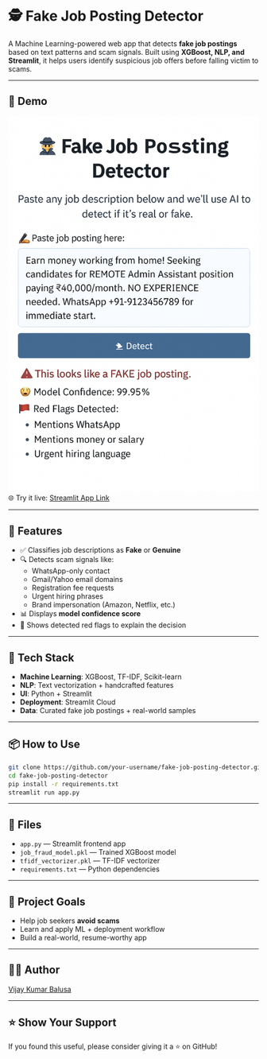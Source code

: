 # 🕵️ Fake Job Posting Detector

A Machine Learning-powered web app that detects **fake job postings** based on text patterns and scam signals. Built using **XGBoost, NLP, and Streamlit**, it helps users identify suspicious job offers before falling victim to scams.

---

## 🚀 Demo

![App Screenshot](screenshot.png)  
🌐 Try it live: [Streamlit App Link](https://your-streamlit-link-here)

---

## 🧠 Features

- ✅ Classifies job descriptions as **Fake** or **Genuine**
- 🔍 Detects scam signals like:
  - WhatsApp-only contact
  - Gmail/Yahoo email domains
  - Registration fee requests
  - Urgent hiring phrases
  - Brand impersonation (Amazon, Netflix, etc.)
- 📊 Displays **model confidence score**
- 🚩 Shows detected red flags to explain the decision

---

## 📂 Tech Stack

- **Machine Learning**: XGBoost, TF-IDF, Scikit-learn
- **NLP**: Text vectorization + handcrafted features
- **UI**: Python + Streamlit
- **Deployment**: Streamlit Cloud
- **Data**: Curated fake job postings + real-world samples

---

## 📦 How to Use

```bash
git clone https://github.com/your-username/fake-job-posting-detector.git
cd fake-job-posting-detector
pip install -r requirements.txt
streamlit run app.py
```

---

## 📁 Files

- `app.py` — Streamlit frontend app
- `job_fraud_model.pkl` — Trained XGBoost model
- `tfidf_vectorizer.pkl` — TF-IDF vectorizer
- `requirements.txt` — Python dependencies

---

## 📌 Project Goals

- Help job seekers **avoid scams**
- Learn and apply ML + deployment workflow
- Build a real-world, resume-worthy app

---

## 🙋‍♂️ Author

[Vijay Kumar Balusa](https://www.linkedin.com/in/your-profile)

---

## ⭐ Show Your Support

If you found this useful, please consider giving it a ⭐ on GitHub!
